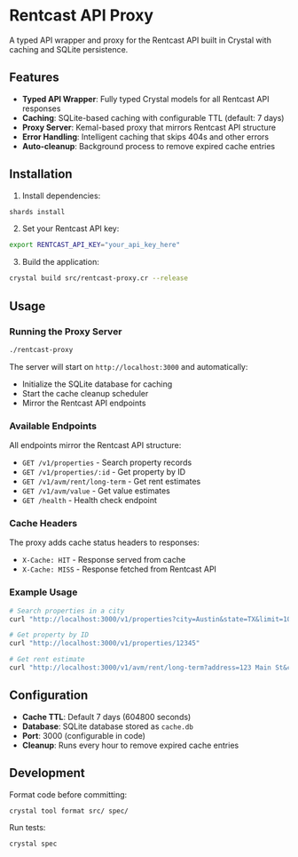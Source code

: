 # Rentcast API Proxy

A typed API wrapper and proxy for the Rentcast API built in Crystal with caching and SQLite persistence.

## Features

- **Typed API Wrapper**: Fully typed Crystal models for all Rentcast API responses
- **Caching**: SQLite-based caching with configurable TTL (default: 7 days)
- **Proxy Server**: Kemal-based proxy that mirrors Rentcast API structure
- **Error Handling**: Intelligent caching that skips 404s and other errors
- **Auto-cleanup**: Background process to remove expired cache entries

## Installation

1. Install dependencies:
```bash
shards install
```

2. Set your Rentcast API key:
```bash
export RENTCAST_API_KEY="your_api_key_here"
```

3. Build the application:
```bash
crystal build src/rentcast-proxy.cr --release
```

## Usage

### Running the Proxy Server

```bash
./rentcast-proxy
```

The server will start on `http://localhost:3000` and automatically:
- Initialize the SQLite database for caching
- Start the cache cleanup scheduler
- Mirror the Rentcast API endpoints

### Available Endpoints

All endpoints mirror the Rentcast API structure:

- `GET /v1/properties` - Search property records
- `GET /v1/properties/:id` - Get property by ID
- `GET /v1/avm/rent/long-term` - Get rent estimates
- `GET /v1/avm/value` - Get value estimates
- `GET /health` - Health check endpoint

### Cache Headers

The proxy adds cache status headers to responses:
- `X-Cache: HIT` - Response served from cache
- `X-Cache: MISS` - Response fetched from Rentcast API

### Example Usage

```bash
# Search properties in a city
curl "http://localhost:3000/v1/properties?city=Austin&state=TX&limit=10"

# Get property by ID
curl "http://localhost:3000/v1/properties/12345"

# Get rent estimate
curl "http://localhost:3000/v1/avm/rent/long-term?address=123 Main St&city=Austin&state=TX"
```

## Configuration

- **Cache TTL**: Default 7 days (604800 seconds)
- **Database**: SQLite database stored as `cache.db`
- **Port**: 3000 (configurable in code)
- **Cleanup**: Runs every hour to remove expired cache entries

## Development

Format code before committing:
```bash
crystal tool format src/ spec/
```

Run tests:
```bash
crystal spec
```